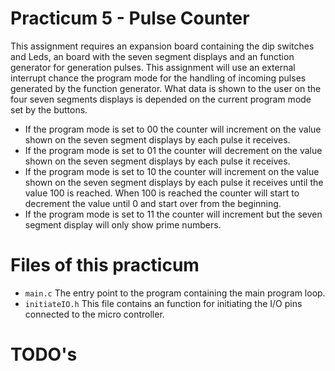 # Practicum 5 - Pulse Counter 
This assignment requires an expansion board containing the dip switches and Leds, an board with the 
seven segment displays and an function generator for generation pulses. This assignment
will use an external interrupt chance the program mode for the handling of incoming pulses generated
by the function generator. What data is shown to the user on the four seven segments displays is depended 
on the current program mode set by the buttons.

 - If the program mode is set to 00 the counter will increment on the value shown on the seven segment
 displays by each pulse it receives.
 - If the program mode is set to 01 the counter will decrement on the value shown on the seven segment
 displays by each pulse it receives.
 - If the program mode is set to 10 the counter will increment on the value shown on the seven segment
 displays by each pulse it receives until the value 100 is reached. When 100 is reached the counter will
 start to decrement the value until 0 and start over from the beginning.
 - If the program mode is set to 11 the counter will increment but the seven segment display will only 
 show prime numbers.

# Files of this practicum
 - `main.c` The entry point to the program containing the main program loop.
 - `initiateIO.h` This file contains an function for initiating the I/O pins connected to the micro controller.
 
# TODO's 
